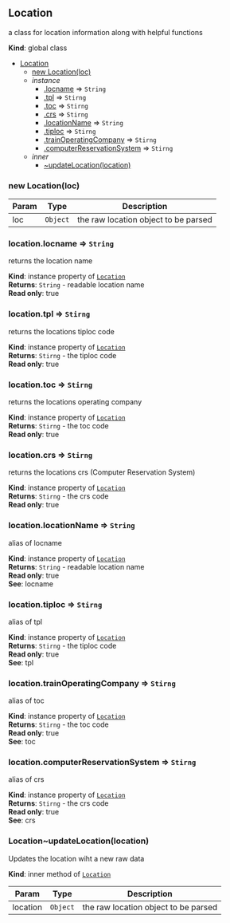 <a name="Location"></a>

## Location
a class for location information along with helpful functions

**Kind**: global class  

* [Location](#Location)
    * [new Location(loc)](#new_Location_new)
    * _instance_
        * [.locname](#Location+locname) ⇒ <code>String</code>
        * [.tpl](#Location+tpl) ⇒ <code>Stirng</code>
        * [.toc](#Location+toc) ⇒ <code>Stirng</code>
        * [.crs](#Location+crs) ⇒ <code>Stirng</code>
        * [.locationName](#Location+locationName) ⇒ <code>String</code>
        * [.tiploc](#Location+tiploc) ⇒ <code>Stirng</code>
        * [.trainOperatingCompany](#Location+trainOperatingCompany) ⇒ <code>Stirng</code>
        * [.computerReservationSystem](#Location+computerReservationSystem) ⇒ <code>Stirng</code>
    * _inner_
        * [~updateLocation(location)](#Location..updateLocation)

<a name="new_Location_new"></a>

### new Location(loc)

| Param | Type | Description |
| --- | --- | --- |
| loc | <code>Object</code> | the raw location object to be parsed |

<a name="Location+locname"></a>

### location.locname ⇒ <code>String</code>
returns the location name

**Kind**: instance property of <code>[Location](#Location)</code>  
**Returns**: <code>String</code> - readable location name  
**Read only**: true  
<a name="Location+tpl"></a>

### location.tpl ⇒ <code>Stirng</code>
returns the locations tiploc code

**Kind**: instance property of <code>[Location](#Location)</code>  
**Returns**: <code>Stirng</code> - the tiploc code  
**Read only**: true  
<a name="Location+toc"></a>

### location.toc ⇒ <code>Stirng</code>
returns the locations operating company

**Kind**: instance property of <code>[Location](#Location)</code>  
**Returns**: <code>Stirng</code> - the toc code  
**Read only**: true  
<a name="Location+crs"></a>

### location.crs ⇒ <code>Stirng</code>
returns the locations crs (Computer Reservation System)

**Kind**: instance property of <code>[Location](#Location)</code>  
**Returns**: <code>Stirng</code> - the crs code  
**Read only**: true  
<a name="Location+locationName"></a>

### location.locationName ⇒ <code>String</code>
alias of locname

**Kind**: instance property of <code>[Location](#Location)</code>  
**Returns**: <code>String</code> - readable location name  
**Read only**: true  
**See**: locname  
<a name="Location+tiploc"></a>

### location.tiploc ⇒ <code>Stirng</code>
alias of tpl

**Kind**: instance property of <code>[Location](#Location)</code>  
**Returns**: <code>Stirng</code> - the tiploc code  
**Read only**: true  
**See**: tpl  
<a name="Location+trainOperatingCompany"></a>

### location.trainOperatingCompany ⇒ <code>Stirng</code>
alias of toc

**Kind**: instance property of <code>[Location](#Location)</code>  
**Returns**: <code>Stirng</code> - the toc code  
**Read only**: true  
**See**: toc  
<a name="Location+computerReservationSystem"></a>

### location.computerReservationSystem ⇒ <code>Stirng</code>
alias of crs

**Kind**: instance property of <code>[Location](#Location)</code>  
**Returns**: <code>Stirng</code> - the crs code  
**Read only**: true  
**See**: crs  
<a name="Location..updateLocation"></a>

### Location~updateLocation(location)
Updates the location wiht a new raw data

**Kind**: inner method of <code>[Location](#Location)</code>  

| Param | Type | Description |
| --- | --- | --- |
| location | <code>Object</code> | the raw location object to be parsed |

